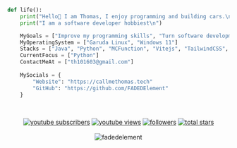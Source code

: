 ```python

def life():
    print("Hello👋 I am Thomas, I enjoy programming and building cars.\n")
    print("I am a software developer hobbiest\n")

    MyGoals = ["Improve my programming skills", "Turn software development into a career not just a hobby"]
    MyOperatingSystem = ["Garuda Linux", "Windows 11"]
    Stacks = ["Java", "Python", "MCFunction", "Vitejs", "TailwindCSS", "Reactjs"]
    CurrentFocus = ["Python"]
    ContactMeAt = ["th101603@gmail.com"]
    
    MySocials = {
        "Website": "https://callmethomas.tech"
        "GitHub": "https://github.com/FADEDElement"
    }
    
```

<br>

<div align="center">
    <a href="https://www.youtube.com/c/FADEDElement?sub_confirmation=1">
        <img alt="youtube subscribers" title="Subscribe to my YouTube channel" src="https://custom-icon-badges.demolab.com/youtube/channel/subscribers/UCIlU7rT2yf3eTxebAjR69KQ?color=ff0000&label=SUBSCRIBE&logo=video&logoColor=white&style=flat&labelColor=9e0202" /></a> 
    <a href="https://www.youtube.com/c/FADEDElement">
        <img alt="youtube views" title="YouTube views" src="https://custom-icon-badges.demolab.com/youtube/channel/views/UCIlU7rT2yf3eTxebAjR69KQ?color=00b5d1&logo=eye&logoColor=white&style=flat&labelColor=02899e" /></a> 
    <a href="https://github.com/FADEDElement?tab=followers">
        <img alt="followers" title="Follow me on Github" src="https://custom-icon-badges.demolab.com/github/followers/FADEDElement?color=0cba00&labelColor=097a01&style=flat&logo=person-add&label=Follow&logoColor=white" /></a>
    <a href="https://github.com/FADEDElement?tab=repositories&sort=stargazers">
        <img alt="total stars" title="Total stars on GitHub" src="https://custom-icon-badges.demolab.com/github/stars/FADEDElement?color=ff9500&style=flat&labelColor=cc7700&logo=star" />
    </a>
</div>

<br>

<div align="center"> <img src="https://github-readme-stats.vercel.app/api?username=fadedelement&show_icons=true&theme=radical" alt="fadedelement" />
